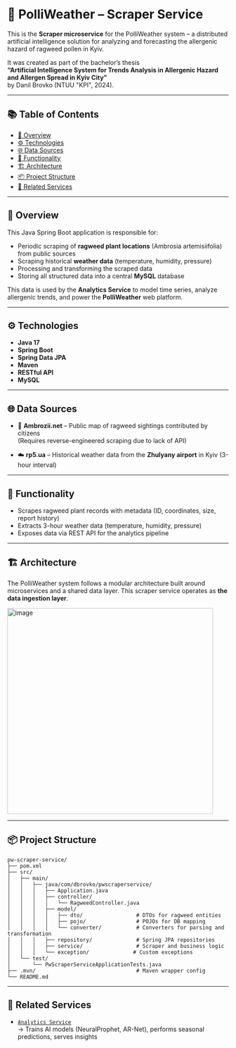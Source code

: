 # 🌿 PolliWeather – Scraper Service

This is the **Scraper microservice** for the PolliWeather system – a distributed artificial intelligence solution for analyzing and forecasting the allergenic hazard of ragweed pollen in Kyiv.

It was created as part of the bachelor’s thesis  
**“Artificial Intelligence System for Trends Analysis in Allergenic Hazard and Allergen Spread in Kyiv City”**  
by Danil Brovko (NTUU "KPI", 2024).

---

## 📚 Table of Contents

- [🚀 Overview](#-overview)
- [⚙️ Technologies](#️-technologies)
- [🌐 Data Sources](#-data-sources)
- [🧠 Functionality](#-functionality)
- [🏗️ Architecture](#-architecture)
- [📦 Project Structure](#-project-structure)
- [🔗 Related Services](#-related-services)

---

## 🚀 Overview

This Java Spring Boot application is responsible for:

- Periodic scraping of **ragweed plant locations** (Ambrosia artemisiifolia) from public sources
- Scraping historical **weather data** (temperature, humidity, pressure)
- Processing and transforming the scraped data
- Storing all structured data into a central **MySQL** database

This data is used by the **Analytics Service** to model time series, analyze allergenic trends, and power the **PolliWeather** web platform.

---

## ⚙️ Technologies

- **Java 17**
- **Spring Boot**
- **Spring Data JPA**
- **Maven**
- **RESTful API**
- **MySQL**

---

## 🌐 Data Sources

- 🌱 **Ambrozii.net** – Public map of ragweed sightings contributed by citizens  
  (Requires reverse-engineered scraping due to lack of API)

- ☁️ **rp5.ua** – Historical weather data from the **Zhulyany airport** in Kyiv (3-hour interval)

---

## 🧠 Functionality

- Scrapes ragweed plant records with metadata (ID, coordinates, size, report history)
- Extracts 3-hour weather data (temperature, humidity, pressure)
- Exposes data via REST API for the analytics pipeline

---

## 🏗️ Architecture

The PolliWeather system follows a modular architecture built around microservices and a shared data layer. This scraper service operates as **the data ingestion layer**.

<img width="468" alt="image" src="https://github.com/user-attachments/assets/31070479-0e82-473d-9df9-37de8ea5654e" />

---

## 📦 Project Structure

```
pw-scraper-service/
├── pom.xml
├── src/
│   ├── main/
│   │   ├── java/com/dbrovko/pwscraperservice/
│   │   │   ├── Application.java
│   │   │   ├── controller/
│   │   │   │   └── RagweedController.java
│   │   │   ├── model/
│   │   │   │   ├── dto/                 # DTOs for ragweed entities
│   │   │   │   ├── pojo/                # POJOs for DB mapping
│   │   │   │   └── converter/           # Converters for parsing and transformation
│   │   │   ├── repository/              # Spring JPA repositories
│   │   │   ├── service/                 # Scraper and business logic
│   │   │   └── exception/              # Custom exceptions
│   └── test/
│       └── PwScraperServiceApplicationTests.java
├── .mvn/                                # Maven wrapper config
└── README.md
```

---

## 🔗 Related Services

- [`Analytics Service`](https://github.com/BrovkoD/pw-analytics-service)  
  → Trains AI models (NeuralProphet, AR-Net), performs seasonal predictions, serves insights
